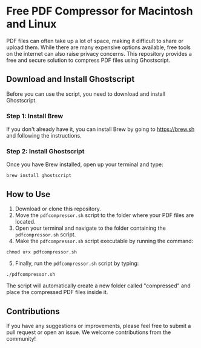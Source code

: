 # Free PDF Compressor for Macintosh and Linux

PDF files can often take up a lot of space, making it difficult to share or upload them. While there are many expensive options available, free tools on the internet can also raise privacy concerns. This repository provides a free and secure solution to compress PDF files using Ghostscript.

## Download and Install Ghostscript

Before you can use the script, you need to download and install Ghostscript.

### Step 1: Install Brew

If you don't already have it, you can install Brew by going to https://brew.sh and following the instructions.

### Step 2: Install Ghostscript

Once you have Brew installed, open up your terminal and type:

```
brew install ghostscript
```

## How to Use

1. Download or clone this repository.
2. Move the `pdfcompressor.sh` script to the folder where your PDF files are located.
3. Open your terminal and navigate to the folder containing the `pdfcompressor.sh` script.
4. Make the `pdfcompressor.sh` script executable by running the command:

```
chmod u+x pdfcompressor.sh
```

5. Finally, run the `pdfcompressor.sh` script by typing:

```
./pdfcompressor.sh
```

The script will automatically create a new folder called "compressed" and place the compressed PDF files inside it.

## Contributions

If you have any suggestions or improvements, please feel free to submit a pull request or open an issue. We welcome contributions from the community!

